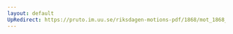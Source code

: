 ```yaml
---
layout: default
UpRedirect: https://pruto.im.uu.se/riksdagen-motions-pdf/1868/mot_1868__ak__110/mot_1868__ak__110-002.pdf
---
```

